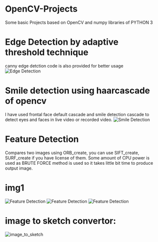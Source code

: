 # OpenCV-Projects
Some basic Projects based on OpenCV and numpy libraries of PYTHON 3
# Edge Detection by adaptive threshold technique
canny edge detction code is also provided for better usage
![Edge Detection](canny.PNG)

# Smile detection using haarcascade of opencv
I have used frontal face default cascade and smile detection cascade to detect eyes and faces in live video or recorded video.
![Smile Detection](smile.PNG)

# Feature Detection
Compares two images using ORB_create, you can use SIFT_create, SURF_create if you have license of them. Some amount of CPU power is used as BRUTE FORCE method is used so it takes little bit time to produce output image.
# img1
![Feature Detection](13.jpg)   ![Feature Detection](12.jpg) 
![Feature Detection](output.png)

# image to sketch convertor:
![image_to_sketch](https://user-images.githubusercontent.com/54789620/147922128-c8596087-28ed-44c2-bc64-8433d39be8dd.png)
